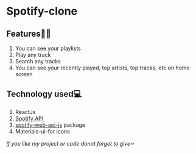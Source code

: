 # Spotify-clone

## Features👨‍💻
1. You can see your playlists
2. Play any track
3. Search any tracks
4. You can see your recently played, top artists, top tracks, etc on home screen

## Technology used💻
1. ReactJs
2. [Spotify API](https://developer.spotify.com/)
3. [spotify-web-api-js](https://www.npmjs.com/package/spotify-web-api-js) package 
4. Materials-ui-for icons

_If you like my project or code donot forget to give⭐_
